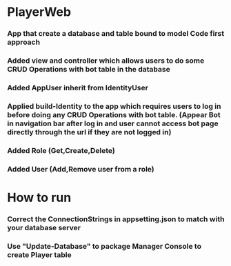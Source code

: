 # **PlayerWeb**

### App that create a database and table bound to model Code first approach

### Added view and controller which allows users to do some CRUD Operations with bot table in the database

### Added AppUser inherit from IdentityUser

### Applied build-Identity to the app which requires users to log in before doing any CRUD Operations with bot table. (Appear Bot in navigation bar after log in and user cannot access bot page directly through the url if they are not logged in)

### Added Role (Get,Create,Delete)

### Added User (Add,Remove user from a role)

# **How to run**

### Correct the ConnectionStrings in appsetting.json to match with your database server

### Use "Update-Database" to package Manager Console to create Player table
